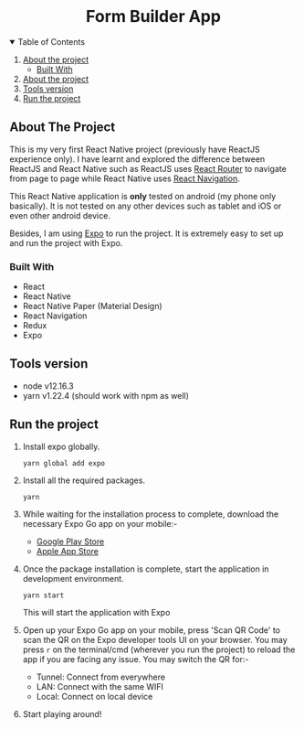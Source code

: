 <br />
<p align="center">
   <!-- <img src="assets/icon.png" alt="Logo" width="80" height="80"> -->

  <h1 align="center">Form Builder App</h1>
</p>

<!-- TABLE OF CONTENTS -->
<details open="open">
  <summary>Table of Contents</summary>
  <ol>
      <li>
         <a href="#getting-started">About the project</a>
         <ul>
            <li><a href="#built-with">Built With</a></li>
         </ul>
      </li>
      <li><a href="#getting-started">About the project</a></li>
      <li><a href="#tools-version">Tools version</a></li>
      <li><a href="#run-the-project">Run the project</a></li>
  </ol>
</details>

<!-- ABOUT THE PROJECT -->

## About The Project

This is my very first React Native project (previously have ReactJS experience only). I have learnt and explored the difference between ReactJS and React Native such as ReactJS uses [React Router](https://reactrouter.com/web/guides/quick-start) to navigate from page to page while React Native uses [React Navigation](https://reactnavigation.org/).

This React Native application is **only** tested on android (my phone only basically). It is not tested on any other devices such as tablet and iOS or even other android device.

Besides, I am using [Expo](https://expo.io/) to run the project. It is extremely easy to set up and run the project with Expo.

### Built With

- React
- React Native
- React Native Paper (Material Design)
- React Navigation
- Redux
- Expo

<!-- GETTING STARTED -->

## Tools version

- node v12.16.3
- yarn v1.22.4 (should work with npm as well)

## Run the project

1. Install expo globally.

   ```
   yarn global add expo
   ```

2. Install all the required packages.

   ```
   yarn
   ```

3. While waiting for the installation process to complete, download the necessary Expo Go app on your mobile:-

   - [Google Play Store](https://play.google.com/store/apps/details?id=host.exp.exponent&hl=en&gl=US)
   - [Apple App Store](https://apps.apple.com/us/app/expo-go/id982107779)

4. Once the package installation is complete, start the application in development environment.

   ```
   yarn start
   ```

   This will start the application with Expo

5. Open up your Expo Go app on your mobile, press 'Scan QR Code' to scan the QR on the Expo developer tools UI on your browser. You may press `r` on the terminal/cmd (wherever you run the project) to reload the app if you are facing any issue. You may switch the QR for:-

   - Tunnel: Connect from everywhere
   - LAN: Connect with the same WIFI
   - Local: Connect on local device

6. Start playing around!
